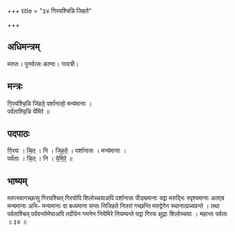 +++
title = "३४ गिरयश्चिन्नि जिहते"

+++
## अधिमन्त्रम्
मरुतः। पुनर्वत्सः काण्वः। गायत्री।

## मन्त्रः
गि॒रय॑श्चि॒न्नि जि॑हते॒ पर्शा॑नासो॒ मन्य॑मानाः ।  
पर्व॑ताश्चि॒न्नि ये॑मिरे ॥

## पदपाठः
गि॒रयः॑ । चि॒त् । नि । जि॒ह॒ते॒ । पर्शा॑नासः । मन्य॑मानाः ।  
पर्व॑ताः । चि॒त् । नि । ये॒मि॒रे॒ ॥

## भाष्यम्
मरुत्स्वागच्छत्सु गिरयश्चित् गिरयोपि शिलोच्चयाअपि पर्शानासः पीड्यमानाः यद्वा मरुद्भिः स्पृश्यमानाः अतएव मन्यमानाः अभि- मन्यमानाः वा बध्यमाना सन्तः निजिहते नितरां गच्छन्ति मरुद्वेगेन स्थानात्प्रच्यवन्ते । तथा पर्वताश्चित् पर्ववन्तोमेघाअपि तदीयेन गमनेन नियेमिरे नियम्यन्ते यद्वा गिरयः क्षुद्राः शिलोच्चयाः । महान्तः पर्वताः ॥ ३४ ॥